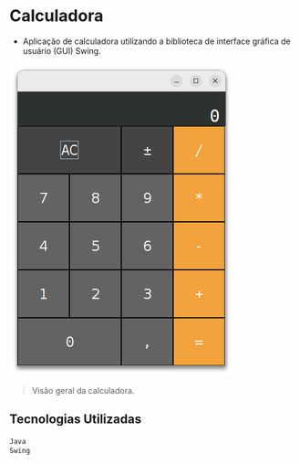 # Calculadora

- Aplicação de calculadora utilizando a biblioteca de interface gráfica de usuário (GUI) Swing.

<img src="/assets/calc.png" alt="calculadora">

> Visão geral da calculadora.

## **Tecnologias Utilizadas**

```
Java
Swing
```
